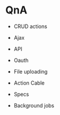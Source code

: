 # QnA

* CRUD actions

* Ajax

* API

* Oauth

* File uploading

* Action Cable

* Specs

* Background jobs
